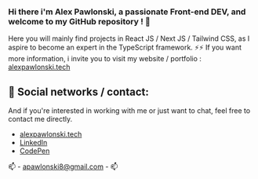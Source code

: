 ### Hi there i'm Alex Pawlonski, a passionate Front-end DEV, and welcome to my GitHub repository ! 👋 

Here you will mainly find projects in React JS / Next JS / Tailwind CSS, as I aspire to become an expert in the TypeScript framework. ⚡⚡
If you want more information, i invite you to visit my website / portfolio : [alexpawlonski.tech](https://alexpawlonski.tech/)

## 🔭 Social networks / contact:

And if you're interested in working with me or just want to chat, feel free to contact me directly.

- [alexpawlonski.tech](https://alexpawlonski.fr/)
- [LinkedIn](https://www.linkedin.com/in/alex-pawlonski/)
- [CodePen](https://codepen.io/ASTRADOR)

📫 - apawlonski8@gmail.com - 📫
 
<!--
**AlexPawlonski/AlexPawlonski** is a ✨ _special_ ✨ repository because its `README.md` (this file) appears on your GitHub profile.

Here are some ideas to get you started:

- 🔭 I’m currently working on ...
- 🌱 I’m currently learning ...
- 👯 I’m looking to collaborate on ...
- 🤔 I’m looking for help with ...
- 💬 Ask me about ...
- 📫 How to reach me: ...
- 😄 Pronouns: ...
- ⚡ Fun fact: ...
-->
